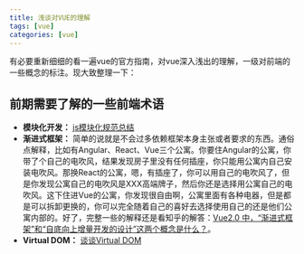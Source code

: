 ```yaml
---
title: 浅谈对VUE的理解
tags: [vue]
categories: [vue]
---
```


有必要重新细细的看一遍vue的官方指南，对vue深入浅出的理解，一级对前端的一些概念的标注。现大致整理一下：

## 前期需要了解的一些前端术语
- __模块化开发：__ [js模块化规范总结](http://www.mjpiero.cc/2018/08/29/js%E6%A8%A1%E5%9D%97%E5%8C%96%E8%A7%84%E8%8C%83%E6%80%BB%E7%BB%93/)
- __渐进式框架：__ 简单的说就是不会过多依赖框架本身主张或者要求的东西。通俗点解释，比如有Angular、React、Vue三个公寓。你要住Angular的公寓，你带了个自己的电吹风，结果发现房子里没有任何插座，你只能用公寓内自己安装电吹风。那换React的公寓，嗯，有插座了，你可以用自己的电吹风了，但是你发现公寓自己的电吹风是XXX高端牌子，然后你还是选择用公寓自己的电吹风。这下住进Vue的公寓，你发现很自由啊，公寓里面有各种电器，但是都是可以拆卸更换的，你可以完全随着自己的喜好去选择使用自己的还是他们公寓内部的。好了，完整一些的解释还是看知乎的解答：[Vue2.0 中，“渐进式框架”和“自底向上增量开发的设计”这两个概念是什么？](https://www.zhihu.com/question/51907207)。
- __Virtual DOM：__ [谈谈Virtual DOM](http://www.mjpiero.cc/2018/08/29/%E8%B0%88%E8%B0%88Virtual-DOM/)